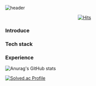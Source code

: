 ![header](https://capsule-render.vercel.app/api?type=waving&color=0:7EE8FA,100:EEC0C6&height=300&section=header&text=Yunkyu%20Jung&fontSize=90&fontColor=313135)

<div align=center>

[![Hits](https://hits.seeyoufarm.com/api/count/incr/badge.svg?url=https%3A%2F%2Fgithub.com%2Fasdf99245%2Fhit-counter&count_bg=%23C455F9&title_bg=%233D3C3C&icon=&icon_color=%23E7E7E7&title=hits&edge_flat=false)](https://hits.seeyoufarm.com)

</div>

### Introduce

### Tech stack

### Experience

![Anurag's GitHub stats](https://github-readme-stats.vercel.app/api?username=asdf99245&count_private=true&show_icons=true&theme=dracula)

[![Solved.ac Profile](http://mazassumnida.wtf/api/v2/generate_badge?boj=asdf99245)](https://solved.ac/asdf99245/)

<!--
**asdf99245/asdf99245** is a ✨ _special_ ✨ repository because its `README.md` (this file) appears on your GitHub profile.

Here are some ideas to get you started:

- 🔭 I’m currently working on ...
- 🌱 I’m currently learning ...
- 👯 I’m looking to collaborate on ...
- 🤔 I’m looking for help with ...
- 💬 Ask me about ...
- 📫 How to reach me: ...
- 😄 Pronouns: ...
- ⚡ Fun fact: ...
-->
